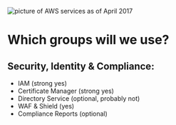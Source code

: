 ![picture of AWS services as of April 2017](https://www.dropbox.com/s/y0atpw7agpbmksq/Screenshot%202017-04-22%2019.52.47.png?dl=1)

# Which groups will we use?

## Security, Identity & Compliance:
- IAM (strong yes)
- Certificate Manager (strong yes)
- Directory Service (optional, probably not)
- WAF & Shield (yes)
- Compliance Reports (optional)
